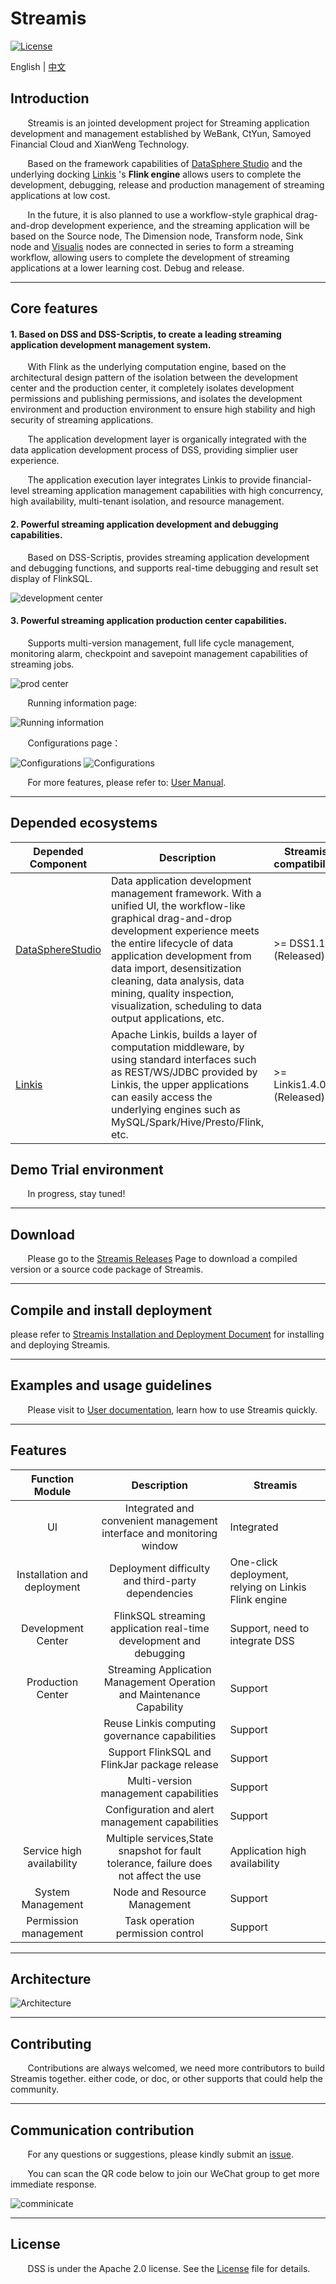 # Streamis

[![License](https://img.shields.io/badge/license-Apache%202-4EB1BA.svg)](https://www.apache.org/licenses/LICENSE-2.0.html)

English | [中文](README-ZH.md)

## Introduction

&nbsp; &nbsp; &nbsp; &nbsp;Streamis is an jointed development project for Streaming application development and management established by WeBank, CtYun, Samoyed Financial Cloud and XianWeng Technology.

&nbsp; &nbsp; &nbsp; &nbsp;Based on the framework capabilities of [DataSphere Studio](https://github.com/WeBankFinTech/DataSphereStudio) and the underlying docking [Linkis](https://github.com/apache/incubator-linkis/blob/master/README.md) 's **Flink engine** allows users to complete the development, debugging, release and production management of streaming applications at low cost.

&nbsp; &nbsp; &nbsp; &nbsp;In the future, it is also planned to use a workflow-style graphical drag-and-drop development experience, and the streaming application will be based on the Source node,
The Dimension node, Transform node, Sink node and [Visualis](https://github.com/WeBankFinTech/Visualis) nodes are connected in series to form a streaming workflow, allowing users to complete the development of streaming applications at a lower learning cost. Debug and release.

----

## Core features

#### 1. Based on DSS and DSS-Scriptis, to create a leading streaming application development management system.

&nbsp; &nbsp; &nbsp; &nbsp;With Flink as the underlying computation engine, based on the architectural design pattern of the isolation between the development center and the production center, it completely isolates development permissions and publishing permissions, and isolates the development environment and production environment to ensure high stability and high security of streaming applications.

&nbsp; &nbsp; &nbsp; &nbsp;The application development layer is organically integrated with the data application development process of DSS, providing simplier user experience.

&nbsp; &nbsp; &nbsp; &nbsp;The application execution layer integrates Linkis to provide financial-level streaming application management capabilities with high concurrency, high availability, multi-tenant isolation, and resource management.

#### 2. Powerful streaming application development and debugging capabilities.

&nbsp; &nbsp; &nbsp; &nbsp;Based on DSS-Scriptis, provides streaming application development and debugging functions, and supports real-time debugging and result set display of FlinkSQL.

![development center](docs/images/开发中心.png)

#### 3. Powerful streaming application production center capabilities. 

&nbsp; &nbsp; &nbsp; &nbsp;Supports multi-version management, full life cycle management, monitoring alarm, checkpoint and savepoint management capabilities of streaming jobs.

![prod center](docs/images/stream_product_center_en.png)

&nbsp; &nbsp; &nbsp; &nbsp;Running information page:

![Running information](docs/images/stream_job_detail_en.png)

&nbsp; &nbsp; &nbsp; &nbsp;Configurations page：

![Configurations](docs/images/stream_job_config_en_1.png)
![Configurations](docs/images/stream_job_config_en_2.png)

&nbsp; &nbsp; &nbsp; &nbsp;For more features, please refer to: [User Manual](docs/en_US/userManual/StreamisUserManual.md).

----

## Depended ecosystems

| Depended Component | Description | Streamis compatibility       |
| -------------- | -------------------------------------------------------------- |------------------------------|
| [DataSphereStudio](https://github.com/WeBankFinTech/DataSphereStudio) | Data application development management framework. With a unified UI, the workflow-like graphical drag-and-drop development experience meets the entire lifecycle of data application development from data import, desensitization cleaning, data analysis, data mining, quality inspection, visualization, scheduling to data output applications, etc. | &gt;= DSS1.1.2 (Released)    |
| [Linkis](https://github.com/apache/linkis) | Apache Linkis, builds a layer of computation middleware, by using standard interfaces such as REST/WS/JDBC provided by Linkis, the upper applications can easily access the underlying engines such as MySQL/Spark/Hive/Presto/Flink, etc. | &gt;= Linkis1.4.0 (Released) |

## Demo Trial environment

&nbsp; &nbsp; &nbsp; &nbsp;In progress, stay tuned!

----

## Download

&nbsp; &nbsp; &nbsp; &nbsp;Please go to the [Streamis Releases](https://github.com/WeBankFinTech/Streamis/releases) Page to download a compiled version or a source code package of Streamis.

----

## Compile and install deployment

please refer to [Streamis Installation and Deployment Document](docs/en_US/0.3.0/StreamisDeployment.md) for installing and deploying Streamis.

----

## Examples and usage guidelines

&nbsp; &nbsp; &nbsp; &nbsp;Please visit to [User documentation](docs/en_US/userManual/StreamisUserManual.md), learn how to use Streamis quickly.

----

## Features

| Function Module | Description | Streamis |
 | :----: | :----: |-------|
| UI | Integrated and convenient management interface and monitoring window | Integrated |
| Installation and deployment | Deployment difficulty and third-party dependencies | One-click deployment, relying on Linkis Flink engine |
| Development Center | FlinkSQL streaming application real-time development and debugging | Support, need to integrate DSS |
|Production Center | Streaming Application Management Operation and Maintenance Capability | Support |
| | Reuse Linkis computing governance capabilities | Support |
| | Support FlinkSQL and FlinkJar package release | Support |
| | Multi-version management capabilities | Support |
| | Configuration and alert management capabilities | Support |
| Service high availability | Multiple services,State snapshot for fault tolerance, failure does not affect the use | Application high availability |
| System Management | Node and Resource Management | Support |
| Permission management | Task operation permission control | Support |

----

## Architecture

![Architecture](images/en_US/readme/architecture.png)

----

## Contributing

&nbsp; &nbsp; &nbsp; &nbsp;Contributions are always welcomed, we need more contributors to build Streamis together. either code, or doc, or other supports that could help the community.

----

## Communication contribution

&nbsp; &nbsp; &nbsp; &nbsp;For any questions or suggestions, please kindly submit an [issue](https://github.com/WeBankFinTech/Streamis/issues).

&nbsp; &nbsp; &nbsp; &nbsp;You can scan the QR code below to join our WeChat group to get more immediate response.

![comminicate](images/zh_CN/readme/communication.png)

----

## License

&nbsp; &nbsp; &nbsp; &nbsp;DSS is under the Apache 2.0 license. See the [License](LICENSE) file for details.

